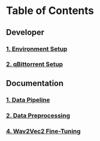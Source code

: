# Table of Contents

## Developer

### [1. Environment Setup](./readmes/01_env_setup.md)
### [2. qBittorrent Setup](./readmes/02_qbittorrent_setup.md)

## Documentation

### [1. Data Pipeline](./readmes/03_data_pipeline.md)

### [2. Data Preprocessing](./readmes/04_data_preprocessing.md)

### [4. Wav2Vec2 Fine-Tuning](./readmes/07_wav2vec2.md)